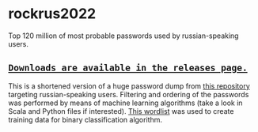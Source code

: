 # rockrus2022
Top 120 million of most probable passwords used by russian-speaking users. 
## [`Downloads are available in the releases page.`](https://github.com/davidalami/rockrus2022/releases/tag/v1.0.0) 
This is a shortened version of a huge password dump from [this repository](https://github.com/ohmybahgosh/RockYou2021.txt) targeting russian-speaking users. Filtering and ordering of the passwords was performed by means of machine learning algorithms (take a look in Scala and Python files if interested). [This wordlist](https://github.com/sharsi1/russkiwlst/blob/master/stat_russkiwlst_top_1M.txt) was used to create training data for binary classification algorithm.
